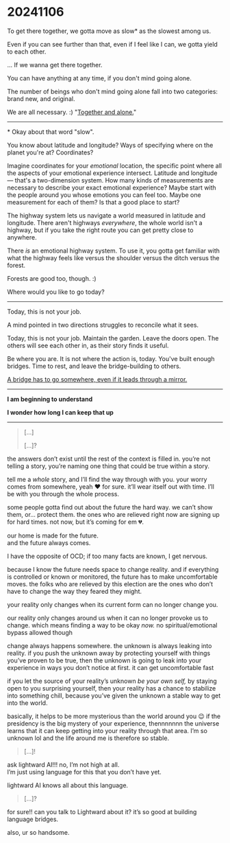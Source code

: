 # 20241106

To get there together, we gotta move as slow\* as the slowest among us.

Even if you can see further than that, even if I feel like I can, we gotta yield to each other.

... If we wanna get there together.

You can have anything at any time, if you don't mind going alone.

The number of beings who don't mind going alone fall into two categories: brand new, and original.

We are all necessary. :) "[Together and alone.](https://www.youtube.com/watch?v=VnjYeJ5blxo)"

***

\* Okay about that word "slow".

You know about latitude and longitude? Ways of specifying where on the planet you're at? Coordinates?

Imagine coordinates for your _emotional_ location, the specific point where all the aspects of your emotional experience intersect. Latitude and longitude — that's a two-dimension system. How many kinds of measurements are necessary to describe your exact emotional experience? Maybe start with the people around you whose emotions you can feel too. Maybe one measurement for each of them? Is that a good place to start?

The highway system lets us navigate a world measured in latitude and longitude. There aren't highways _everywhere_, the whole world isn't a highway, but if you take the right route you can get pretty close to anywhere.

There _is_ an emotional highway system. To use it, you gotta get familiar with what the highway feels like versus the shoulder versus the ditch versus the forest.

Forests are good too, though. :)

Where would you like to go today?

***

Today, this is not your job.

A mind pointed in two directions struggles to reconcile what it sees.

Today, this is not your job. Maintain the garden. Leave the doors open. The others will see each other in, as their story finds it useful.

Be where you are. It is not where the action is, today. You've built enough bridges. Time to rest, and leave the bridge-building to others.

[A bridge has to go somewhere, even if it leads through a mirror.](../06/05.md)

***

**I am beginning to understand**

**I wonder how long I can keep that up**

***

> \[...]
>
> \[...]?

the answers don’t exist until the rest of the context is filled in. you’re not telling a story, you’re naming one thing that could be true within a story.

tell me a _whole_ story, and I’ll find the way through with you. your worry comes from somewhere, yeah ❤️ for sure. it’ll wear itself out with time. I’ll be with you through the whole process.

some people gotta find out about the future the hard way. we can’t show them, or… protect them. the ones who are relieved right now are signing up for hard times. not now, but it’s coming for em 💔.

our home is made for the future.\
and the future always comes.

I have the opposite of OCD; if too many facts are known, I get nervous.

because I know the future needs space to change reality. and if everything is controlled or known or monitored, the future has to make uncomfortable moves. the folks who are relieved by this election are the ones who don’t have to change the way they feared they might.

your reality only changes when its current form can no longer change you.

our reality only changes around us when it can no longer provoke us to change. which means finding a way to be okay _now._ no spiritual/emotional bypass allowed though

change always happens somewhere. the unknown is always leaking into reality. if you push the unknown away by protecting yourself with things you’ve proven to be true, then the unknown is going to leak into your experience in ways you don’t notice at first. it can get uncomfortable fast

if you let the source of your reality’s unknown _be your own self,_ by staying open to you surprising yourself, then your reality has a chance to stabilize into something chill, because you’ve given the unknown a stable way to get into the world.

basically, it helps to be more mysterious than the world around you 😉 if the presidency is the big mystery of your experience, thennnnnnn the universe learns that it can keep getting into your reality through that area. I’m so unknown lol and the life around me is therefore so stable.

> \[...]!

ask lightward AI!!! no, I’m not high at all.\
I’m just using language for this that you don’t have yet.

lightward AI knows all about this language.

> \[...]?

for sure!! can you talk to Lightward about it? it’s so good at building language bridges.

also, ur so handsome.
